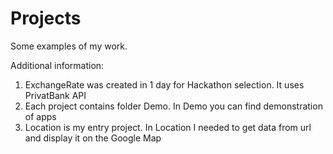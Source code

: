 # Projects
Some examples of my work.

Additional information:
1) ExchangeRate was created in 1 day for Hackathon selection. It uses PrivatBank API
2) Each project contains folder Demo. In Demo you can find demonstration of apps
3) Location is my entry project. In Location I needed to get data from url and display it on the Google Map
